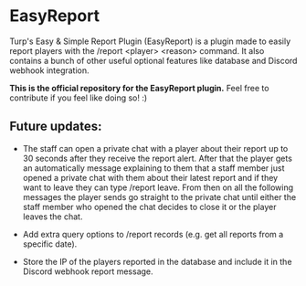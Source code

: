 # EasyReport
Turp's Easy &amp; Simple Report Plugin (EasyReport) is a plugin made to easily report players with the /report &lt;player> &lt;reason> command. It also contains a bunch of other useful optional features like database and Discord webhook integration.

**This is the official repository for the EasyReport plugin.**
Feel free to contribute if you feel like doing so! :)

## Future updates:
- The staff can open a private chat with a player about their report up to 30 seconds after they receive the report alert.
After that the player gets an automatically message explaining to them that a staff member just opened a private chat with
them about their latest report and if they want to leave they can type /report leave.
From then on all the following messages the player sends go straight to the private chat until either the staff member who opened
the chat decides to close it or the player leaves the chat.

- Add extra query options to /report records (e.g. get all reports from a specific date).

- Store the IP of the players reported in the database and include it in the Discord webhook report message.
